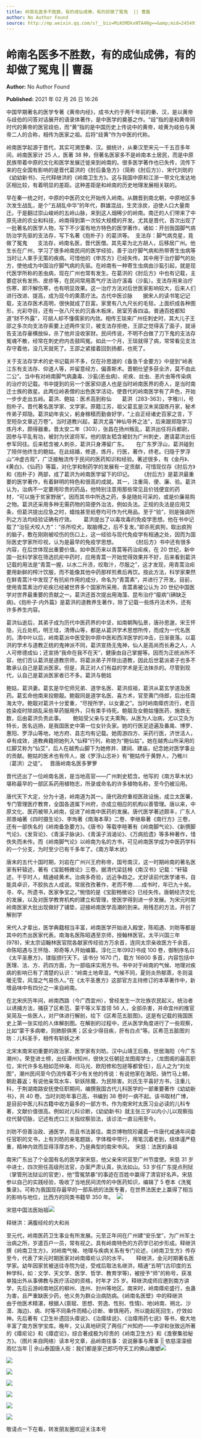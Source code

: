 ```yaml
---
title: 岭南名医多不胜数，有的成仙成佛，有的却做了冤鬼  || 曹磊
author: No Author Found
source: http://mp.weixin.qq.com/s?__biz=MzA5MDkxNTA4Ng==&amp;mid=2454910743&amp;idx=1&amp;sn=796f47286508a09a7968288d35b2f2bf&amp;chksm=87a23f76b0d5b6606756af63f8e5f977900398450f8f2a47ce55720a7ab0bb993c197246a3c9#rd
---
```


# 岭南名医多不胜数，有的成仙成佛，有的却做了冤鬼 || 曹磊

**Author:** No Author Found

**Published:** 2021 年 02 月 26 日 16:26

中国早期著名的医学专著《黄帝内经》，成书大约于两千年前的秦、汉，是以黄帝与歧伯的问答对话展开的语录体著作，是中医学的奠基之作。“歧”指的是和黄帝同时代的黄帝的医官歧伯，而“黄”指的是中国历史上传说中的黄帝，岐黄为岐伯与黄帝二人的合称，相传为医家之祖。后将“歧黄”作为中医的代称。

岭南医学起源于晋代，其实可溯至秦、汉。据统计，从秦汉至宋元一千五百多年间，岭南医家计 25 人，医著 38 种，但著名医家多不是岭南本土居民，而是中原民族带着中原的文化和医学发展迁徙来到岭南的。很多医学著作也已失传，流传下来的在全国有影响的是晋代葛洪的《肘后备急方》（简称《肘后方》）、宋代刘昉的《幼幼新书》、元代释继洪的《岭南卫生方》。这与我国中原和江浙一带文化发达地区相比较，有着明显的差距。这种差距是和岭南的历史地理发展相关联的。

早在秦一统之时，中原的中医药文化开始传入岭南。从魏晋到南北朝，中原地区多次发生战乱，是个“五胡乱中华”的年代，群雄混战，生灵涂炭，迫使人口大量南迁。于是翻过崇山峻岭的五岭山脉，来到这人烟稀少的岭南。南迁的人们带来了中原先进的农业和科技，岭南得到第一次较大规模的开发。尤其是晋代，首次出现了一批著名的医学人物，写下不少富有地方特色的医学著作，诸如：开创我国脚气病防治学先驱的支法存，写下名著《抱朴子》的葛洪等。  支法存：脚气病克星，竟做了冤鬼       支法存，岭南名医，晋代医僧。其先辈为北方胡人，后移居广州。他生长在广州，学习了很多岭南民间的医学经验，善于治疗脚气病和热带寄生虫病等当时让人束手无策的疾病。可惜他的《申苏方》已经失传。其中用于治疗脚气的处方，使他成为中国治疗脚气病的先驱。在岭南有一种寄生虫病由沙虱引起，就是现代医学所称的恙虫病，现在广州也常有发生。在葛洪的《肘后方》中也有记载，主要症状有发热、皮疹等，在民间常用蒸气疗法治疗溪毒（沙虱）。支法存用来治疗伤寒，即汗解伤寒，也有明显效果。这一治疗方法对后世医家影响较大，后来人们进行改进、提高，成为现今的熏蒸疗法。古代中医诊脉       据宋人的读书笔记记载，支法存医术高明，很快就成了巨富。家里有八九尺长的毛毯，上面织成各种图形，光彩夺目，还有一张八尺长的沉香木板床，居室芳香四溢。普通百姓都知道“财不外露”，可胡人却不懂儒家的内敛。相传王琰来广州任刺史时，其大儿子王邵之多次向支法存索要上述两件宝贝，被支法存拒绝，王邵之觉得丢了面子，就诬告支法存豪横放纵，杀了他并没收家财。民间传说，不明不白做了刀下鬼的支法存冤魂不散，经常在刺史府内击鼓鸣冤。如此一个月，王琰就得了病，常常看见支法存守着他，没几天就死了。王邵之紧接着回到扬都，也死了。

关于支法存学术的史书记载并不多，仅在孙思邈的《备急千金要方》中提到“岭表江东有支法存、仰道人等，并留意经方，偏善斯术。晋朝仕望多获全济，莫不由此二公”。当中有对岭南脚气病蛊毒、沙虱(恙虫病)、疟疾、丝虫、恙片虫等传染病的治疗的记载。书中提到的另一个医家仰道人也是当时岭南医界的奇人，是当时南迁士族的救星。此两位岭表僧的出色医学活动，使晋代的岭南医学有了声色，开始一步步走出五岭。葛洪、鲍姑：医术高到称仙       葛洪（283-363），字稚川，号抱朴子。晋代著名医学家、文学家。原籍江苏，祖父葛玄是汉末吴国炼丹家，秘术传弟子郑隐。葛洪幼年丧父，躬身稼穑而勤奋好学，“上自正经诸史百家之言，下至短杂文章近万卷”。当时道教兴起，葛洪尤喜“神仙导养之法”，后来跟郑隐学习炼丹术，颇得器重。晋太安二年（303），张昌在扬州叛乱，葛洪出任将兵都尉，因参与平乱有功，被封为伏波将军。他的朋友嵇含被封为广州刺史，邀请葛洪出任参军同往。后来嵇含被人刺杀，葛洪只身滞留广东。      在广东罗浮山，葛洪碰到了陪伴他终生的鲍姑。在此结婚，修道，炼丹，行医，著作，终老。归隐于罗浮山“冲虚古观”，广泛接触流传于民间的医药知识和经验。著述很多，有《金丹》、《黄白》、《仙药》等篇，对化学和制药学的发展有一定贡献，可惜现仅存《肘后方》和《抱朴子》两部，成了葛洪为岭南医学留下的印记。      《肘后方》是葛洪最重要的医学著作，有着鲜明的特色和很高的成就。其一，注重简、便、廉、验。葛洪认为，治病不一定要用珍贵的药品，他特别注意用那些常见且价钱便宜的药材，“可以施于贫家野居”。因而其书中所选之药，多是随处可采的，或是价廉易购之物。葛洪还采用多种无需药物的简便外治法，例如灸法。正规的灸法是应用艾条，但葛洪提出应急之时，蜡烛甚至纸卷均可作为代用品。至于“验”，则是强调所列之方法均经验证确有疗效。      葛洪提出了以毒攻毒的免疫学思想。他在书中记载了“治狂犬咬人方”：“杀所咬犬，取脑傅之，后不复发。”即杀死疯狗，取出疯狗的脑子，敷在刚刚被咬伤的伤口上，这一经验与现代免疫学有相通之处，因而为国际医史学家所珍视，认为是最早的免疫学思想。           《肘后方》书中还有很多内容，在后世体现出重要价值。如中医历来以青蒿等药治疟疾，在 20 世纪，新中国一批科学家在筛选抗疟中药时，应用青蒿一开始觉得效果并不好，后来看到葛洪记载的用法是“青蒿一握，以水二升渍，绞取汁，尽服之”，这才发现，用青蒿治疟要用新鲜的榨汁饮服，而不能像其他中药那样煎煮后再饮。按此方法，科学家果然在鲜青蒿汁中发现了有抗疟作用的成分，命名为“青蒿素”，并进行了开发。目前，使用青蒿素治疗疟疾已经被世界多个国家所采用，青蒿素被公认为 20 世纪中国医学对世界最重要的贡献之一。葛洪还首次提出用海藻、昆布治疗“瘿病”(碘缺乏病)。《抱朴子·内外篇》是葛洪的道教养生著作，除了记载一些炼丹法术外，还有许多养生内容。

葛洪仙逝后，其弟子成为历代中医药界的中坚，如南朝陶弘景，唐孙思邈，宋王怀隐，元丘处机，明王珪，清傅山等，都是从葛洪学术思想所传，而成为一代名医的。清中叶以后，岭南葛派中医受到中原中医和西洋医学的冲击，日渐衰落。以葛洪的学术与道教正统的鬼神派不同，葛洪宣扬无鬼神，仙人是高尚而长寿之人，人人可修德成仙；还宣扬“我命在我不在天”，健康由自己掌握等。因而为正统派所不容，他们否认葛洪是道教宗师，将葛派弟子开除出道教，因此后世葛派弟子也多不敢承认自己是葛派医家。但是，真正对人们有益的学术是无法抹杀的。尽管到现代，认自己是葛派医家者已不多。葛洪与鲍姑

鲍姑，葛洪妻。葛玄是华佗师兄弟、道学名医、葛洪叔祖，葛洪从葛玄学道及医药。葛玄命他南来投鲍靓。鲍靓同是道学名医、喜方术，官至黄门侍郎，后出任南海太守。鲍靓对葛洪十分爱重，“尽授所学，以女妻之”。当时岭南瘴疠流行，老百姓染疫时除胡乱采些草药服用外，只有束手待死。鲍靓及女鲍姑懂医药，施救无数，后由葛洪负责此事。      鲍姑受父亲与丈夫熏陶，从医为人治病，尤以艾灸为特长，医名远扬，是我国医史中第一位女针灸家。她的行医足迹遍及番禺、博罗、惠阳、罗浮山等地，地方府、县志均有记载。她周游四方、采药行医，济世活人，卓有成效，道教典籍把她列入“仙释”行列，称她为“鲍仙姑”。她在越秀山所采用的红脚艾称为“仙艾”，后人在越秀山脚下为她修井、建祠、建庙，纪念她对医学事业的贡献。鲍姑的医术也有传人，据《罗浮山志补》有“鲍姑传于黄野人，乃稚川（葛洪）之徒”。   晋唐岭南名医多箩箩

晋代还出了一位岭南名医，是当地高官——广州刺史嵇含。他写的《南方草木状》堪称最早的一部区系药用植物志，所录或命名的许多植物名称，至今仍被沿用。

唐代天下大定，分为十道，岭南道为其一。唐代政府重视医政设施，成立太医署，专门管理医疗教育，全国各道属下州府，亦成立相应的机构以善管理。唐以来，中原文化、医药被带入岭南，促进了岭南中医药的发展。唐代医学著述颇丰，广东人郑景岫著《四时摄生论》、李珣著《南海本草》二卷、李继皋著《南行方》三卷，还有一部佚名的《岭南备急要方》。《唐书》等载李暄著有《岭南脚气论》、《新撰脚气论》、《发背论》、《青溪子脉诀》、《青溪子消渴论》、《万病拾遗》等多种著作，惜佚失而未传。而《岭南脚气论》以岭南为名的方书，可见岭南医学成为中医药学科的一个分支，为时至少已有千多年了。《南方草木状》

唐末的五代十国时期，刘岩在广州兴王府称帝，国号南汉，这一时期岭南的著名医家有轩辕述，著有《宝脏畅微论》三卷。据清代梁廷枏《南汉书》记载：“轩辕述，干亨时人，精通岐黄术。治病多奇验，远近争趋之。尤好读前代医学诸书，自能具卓识，不胶执古人成说。常居孜孜著作，老而不倦……成书时，年已九十矣。寻、卒。所遗书，医家争宝之。”惋惜的是《宝脏畅微论》已经失传。唐朝经济文化的发展，以及对医学教育机构的建立和管理，使医学得到进一步发展。为宋元时期岭南医家大批出现做好了铺垫，迎接岭南医学高潮的到来。用残忍的方法，开创了解剖学

宋代人才辈出，医学典籍相当丰富，岭南医学开始进入殿堂，陈昭遇、刘昉等都是其中的杰出医家代表。南海名医陈昭遇至京师，授翰林医官。太平兴国三年(978)，宋太宗诏翰林医官院各献家传经验方万余首，连同太宗亲收医方千余首，命陈昭遇与王怀隐、郑奇等人开始编纂。淳化三年(992)书成 100 卷，御制序名曰《太平圣惠方》，镂版颁行天下。该书分 1670 门，载方 16800 多首，内容包括中医理、法、方、药四方面，为一部临床实用方书。书中对于岭南的气候、地理对疾病的影响已有了清楚的认识：“岭南土地卑湿，气候不同，夏则炎热郁蒸，冬则温暖无雪，风湿之气易伤人。”在《太平圣惠方》这部官方主持修订的本草著作中，新增品味中有四分之一来自岭南。

在北宋庆历年间，岭南西路（今广西宜州），曾经发生一次壮族农民起义。统治者以诱捕方法，捕获了区希范、蒙干等义军首领 56 人，全部杀害，并命宜州的推官吴简及一些医人，对尸体进行解剖，绘下《区希范五脏图》。这是有记载的我国医史上第一张实绘的人体解剖图。在解剖的过程中，还从医学角度进行了一些观察，比如“蒙干多病嗽，则肺胆俱黑；区全少得目疾，肝有白点”等。区希范五脏图刘昉：儿科圣手，相传有斩妖之术

北宋末南宋初重要的政治家、医学家有刘昉。汉中山靖王后裔，世居海阳（今广东潮州）。荣登进士榜，出任谭州知州，很快又任朝廷龙图阁学士，（龙图阁的最高职位，宋代许多名相如范仲淹、司马光、欧阳修和包拯等都曾任），后人之为“刘龙图”，潮州民间至今仍流传着不少有关他的传说：有说他家在海阳，骑竹马上朝，朝赴暮返；有说他亲驾水车、斩妖除魔，为民除害。刘氏生平喜好方书，注重儿科，于荆湖南路安抚使任职期间，编撰我国古代儿科医学的一部重要著作《幼幼新书》，共 40 卷。当时刘昉年事已高，书编到 38 卷时一病不起。该书取材广博，是目前中医儿科古籍中收方最多的一部方书，作为南宋时太医习业必读的儿科专著，文献价值很高。例如对儿科诊断，《幼幼新书》就主张三岁以内小儿以观察指纹代替切脉，记述有虎口三关指纹察验法，该诊法一直沿用至今。

刘昉不但善治政、通医学，而且书法甚佳。南京博物院珍藏着一件唐代咸通年间委任官职的文书，上有刘昉的亲笔题跋，字体楷中带行，用笔沉着老到，结体谨严稳重，精神内敛而显得淳厚古朴，乃是典型的南宋书风。  宋慈：法医的鼻祖

南宋广东出了个全国有名的医学家宋慈，他父亲宋巩官至广州节度使。宋慈 31 岁中进士，四次担任高级刑法官，办案严肃认真，执法如山。53 岁任广东提点刑狱（掌管刑法狱讼的官吏），他“雪冤禁暴”的事迹在百姓中赢得了清官好名声。宋慈参以自己的实践经验，吸收了当地民间流传的中医药知识，编辑了 5 卷本《洗冤集录》。可称为我国现存最早的一部系统的法医专著，在世界法医史上赢得了相当的影响与地位，比西方的同类书籍早 350 年。  ![](https://mmbiz.qpic.cn/mmbiz_jpg/PJWG74pLsMYhgQnCFU86hyANibzUYgSRwd43WvFwdInW6eK3V4liatf5KibNtjKbRb7q1UMFdN5V1TWrlicVXcaiciaQ/640)

宋慈中国法医始祖![](https://mmbiz.qpic.cn/mmbiz_jpg/PJWG74pLsMYhgQnCFU86hyANibzUYgSRwX6OCZGP3xiaia4eL8pnxgtvN1JCgzUVEvj4AOibwMgpOH3uMz8gcMEa2g/640)

释继洪：满腹经纶的大和尚

至元代，岭南医药卫生事业有所发展。元至正年间在广州建“安乐堂”，为广州军士治病之所，岁遣百户一员，常有视之。具有岭南特色的方药学已初步形成。释继洪撰《岭南卫生方》，对岭南气候、地理与疾病关系有专门论述，《岭南卫生方》传存至今，代表了宋元时期医家对岭南瘴疟认识的水平。      释继洪，金元时期著名医学家。幼年因家贫被送往寺院为徒，受戒后取法名继洪，精通“五明”(古印度的五种学科，如：文学、天文学、医学、哲学、教育学等)，被授予“师”的称号，获准单独出外从事佛教与医疗活动的资格，时年才 25 岁。释继洪成师应邀到南方讲学，先后云游岭南地区的柳州、连州、封州等地区。南宋时，岭南瘴疟盛行，虫蛊为害，且严重缺医少药，他义务为群众治病防病。《岭南名医壁》中的释继洪       由于他医术精湛，根据人(禀赋、思想、劳逸、性别、性情)、地(岭南、朔北、沙漠、海边)、病、时等不同条件而精心诊断、审慎用药，所以能起死回生，疗效如神。先后著有《卫生补遗回头瘴说》、《治瘴续说》、《治瘴用药七说》等书，极大地丰富了南方医学宝库。晚年，又认真地研究了两任广州知府——李谬和张致远所著的《瘴疟论》和《瘴症论》，综合著成极为珍贵的《岭南卫生方》和《澹寮集验秘方》。（图片来自网络）读本号文章，品岭南往事：说说藤事与蓆事 || 依慈濛濛细雨忆当年 || 佘山泰国唐人街：我们都是家己郎巧夺天工的佛山雕塑![](https://mmbiz.qpic.cn/mmbiz_jpg/PJWG74pLsMYhgQnCFU86hyANibzUYgSRwq81amYOPZrQITetPr0GjQAiamXn0pGdInicp7rHJrIE6y3TUXZEDX0DQ/640)

![](https://mmbiz.qpic.cn/mmbiz_jpg/PJWG74pLsMYhgQnCFU86hyANibzUYgSRw27SeWxzubwnXTApeoGEuDzD8Uwr6puPASMmbee9rTpLia7yJfSw8Jgg/640)

![](https://mmbiz.qpic.cn/mmbiz_jpg/PJWG74pLsMYhgQnCFU86hyANibzUYgSRw3yM0L9KD7FbV97oH9pPpiaPz87LMUtpYicDGqqL2P6TaZwJdrXUe2geA/640)

![](https://mmbiz.qpic.cn/mmbiz_jpg/PJWG74pLsMYhgQnCFU86hyANibzUYgSRw6bRnYdhicjtPm1324Gxg4eREPXvA51ibS9brKXianYc3mxp1Tn7jK8aNQ/640)

![](https://mmbiz.qpic.cn/mmbiz_gif/Ljib4So7yuWhM2lmHUdd9PmJic9A9BgVvPvU3gBictlLiaz9XNsrjWpnRBBmt9oHRMB04sBSx2XWkCgGSs1DVdl9XA/640?wx_fmt=gif)

![](https://mmbiz.qpic.cn/mmbiz_jpg/PJWG74pLsMYhgQnCFU86hyANibzUYgSRwxW2slicJb4IzC6SpoIQPOUxvEBibqruMUre6L7H2eC7DVFUmxGJSAyqA/640)

![](https://mmbiz.qpic.cn/mmbiz_jpg/PJWG74pLsMYhgQnCFU86hyANibzUYgSRwQD5eoGNyvAlO0DQEQGBzszZWoDC8Bpz7yDxf8WzfLFB9ibIHibPDrYvg/640)

敬请点一下在看，转发朋友圈欢迎关注本号
